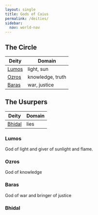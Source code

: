 ```yaml
---
layout: single
title: Gods of Caius
permalink: /deities/
sidebar:
  nav: world-nav
---
```


## The Circle

| Deity | Domain |
|-------|--------|
| [Lumos](#lumos) | light, sun |
| [Ozros](#ozros) | knowledge, truth |
| [Baras](#baras) | war, justice |

## The Usurpers

| Deity | Domain |
|-------|--------|
| [Bhidal](#bhidal) | lies |

### Lumos
God of light and giver of sunlight and flame.

### Ozros
God of knowledge

### Baras
God of war and bringer of justice

### Bhidal